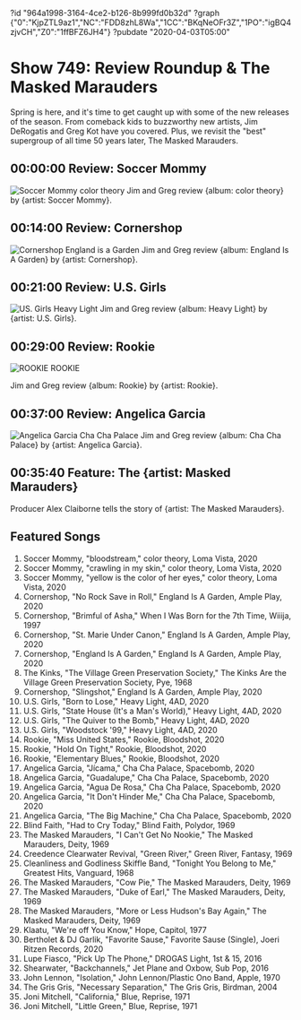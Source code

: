 ?id "964a1998-3164-4ce2-b126-8b999fd0b32d"
?graph {"0":"KjpZTL9az1","NC":"FDD8zhL8Wa","1CC":"BKqNeOFr3Z","1PO":"igBQ4zjvCH","Z0":"1ffBFZ6JH4"}
?pubdate "2020-04-03T05:00"
# Show 749: Review Roundup & The Masked Marauders

Spring is here, and it's time to get caught up with some of the new releases of the season. From comeback kids to buzzworthy new artists, Jim DeRogatis and Greg Kot have you covered. Plus, we revisit the "best" supergroup of all time 50 years later, The Masked Marauders.

## 00:00:00 Review: Soccer Mommy

![Soccer Mommy color theory](https://static.soundopinions.org/assets/749/012.jpg)
Jim and Greg review {album: color theory} by {artist: Soccer Mommy}.

## 00:14:00 Review: Cornershop

![Cornershop England is a Garden](https://static.soundopinions.org/assets/749/NC1.jpg)
Jim and Greg review {album: England Is A Garden} by {artist: Cornershop}.

## 00:21:00 Review: U.S. Girls

![US. Girls Heavy Light](https://static.soundopinions.org/assets/749/P012.jpg)
Jim and Greg review {album: Heavy Light} by {artist: U.S. Girls}.

## 00:29:00 Review: Rookie

![ROOKIE ROOKIE](https://static.soundopinions.org/assets/749/1CC13.jpg)

Jim and Greg review {album: Rookie} by {artist: Rookie}.

## 00:37:00 Review: Angelica Garcia

![Angelica Garcia Cha Cha Palace](https://static.soundopinions.org/assets/749/1PO1.jpg)
Jim and Greg review {album: Cha Cha Palace} by {artist: Angelica Garcia}.

## 00:35:40 Feature: The {artist: Masked Marauders}
Producer Alex Claiborne tells the story of {artist: The Masked Marauders}. 



## Featured Songs

1. Soccer Mommy, "bloodstream," color theory, Loma Vista, 2020
1. Soccer Mommy, "crawling in my skin," color theory, Loma Vista, 2020
1. Soccer Mommy, "yellow is the color of her eyes," color theory, Loma Vista, 2020
1. Cornershop, "No Rock Save in Roll," England Is A Garden, Ample Play, 2020
1. Cornershop, "Brimful of Asha," When I Was Born for the 7th Time, Wiiija, 1997
1. Cornershop, "St. Marie Under Canon," England Is A Garden, Ample Play, 2020
1. Cornershop, "England Is A Garden," England Is A Garden, Ample Play, 2020
1. The Kinks, "The Village Green Preservation Society," The Kinks Are the Village Green Preservation Society, Pye, 1968
1. Cornershop, "Slingshot," England Is A Garden, Ample Play, 2020
1. U.S. Girls, "Born to Lose," Heavy Light, 4AD, 2020
1. U.S. Girls, "State House (It's a Man's World)," Heavy Light, 4AD, 2020
1. U.S. Girls, "The Quiver to the Bomb," Heavy Light, 4AD, 2020
1. U.S. Girls, "Woodstock '99," Heavy Light, 4AD, 2020
1. Rookie, "Miss United States," Rookie, Bloodshot, 2020
1. Rookie, "Hold On Tight," Rookie, Bloodshot, 2020
1. Rookie, "Elementary Blues," Rookie, Bloodshot, 2020
1. Angelica Garcia, "Jícama," Cha Cha Palace, Spacebomb, 2020
1. Angelica Garcia, "Guadalupe," Cha Cha Palace, Spacebomb, 2020
1. Angelica Garcia, "Agua De Rosa," Cha Cha Palace, Spacebomb, 2020
1. Angelica Garcia, "It Don't Hinder Me," Cha Cha Palace, Spacebomb, 2020
1. Angelica Garcia, "The Big Machine," Cha Cha Palace, Spacebomb, 2020
1. Blind Faith, "Had to Cry Today," Blind Faith, Polydor, 1969
1. The Masked Marauders, "I Can't Get No Nookie," The Masked Marauders, Deity, 1969
1. Creedence Clearwater Revival, "Green River," Green River, Fantasy, 1969
1. Cleanliness and Godliness Skiffle Band, "Tonight You Belong to Me," Greatest Hits, Vanguard, 1968
1. The Masked Marauders, "Cow Pie," The Masked Marauders, Deity, 1969
1. The Masked Marauders, "Duke of Earl," The Masked Marauders, Deity, 1969
1. The Masked Marauders, "More or Less Hudson's Bay Again," The Masked Marauders, Deity, 1969
1. Klaatu, "We're off You Know," Hope, Capitol, 1977
1. Bertholet & DJ Garlik, "Favorite Sause," Favorite Sause (Single), Joeri Ritzen Records, 2020
1. Lupe Fiasco, "Pick Up The Phone," DROGAS Light, 1st & 15, 2016
1. Shearwater, "Backchannels," Jet Plane and Oxbow, Sub Pop, 2016
1. John Lennon, "Isolation," John Lennon/Plastic Ono Band, Apple, 1970
1. The Gris Gris, "Necessary Separation," The Gris Gris, Birdman, 2004
1. Joni Mitchell, "California," Blue, Reprise, 1971
1. Joni Mitchell, "Little Green," Blue, Reprise, 1971
